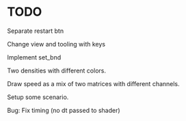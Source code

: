 # TODO

Separate restart btn

Change view and tooling with keys

Implement set_bnd

Two densities with different colors.

Draw speed as a mix of two matrices with different channels.

Setup some scenario.

Bug: Fix timing (no dt passed to shader)



